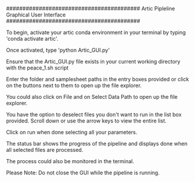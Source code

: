 #########################################
Artic Pipleline Graphical User Interface
#########################################

To begin, activate your artic conda environment in your terminal by typing 'conda activate artic'.

Once activated, type 'python Artic_GUI.py'

Ensure that the Artic_GUI.py file exists in your current working directory with the peace_1.sh script

Enter the folder and samplesheet paths in the entry boxes provided or click on the buttons next to them to open up the file explorer.

You could also click on File and on Select Data Path to open up the file explorer.

You have the option to deselect files you don't want to run in the list box provided. Scroll down or use the arrow keys to view the entire list.

Click on run when done selecting all your parameters.

The status bar shows the progress of the pipeline and displays done when all selected files are processed.

The process could also be monitored in the terminal.

Please Note: Do not close the GUI while the pipeline is running.
